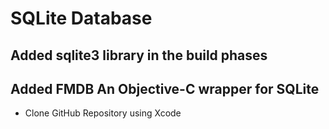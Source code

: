 # SQLite Database

## Added sqlite3 library in the build phases

## Added FMDB An Objective-C wrapper for SQLite
- Clone GitHub Repository using Xcode



